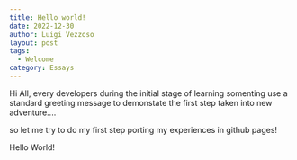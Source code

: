 ```yaml
---
title: Hello world!
date: 2022-12-30
author: Luigi Vezzoso
layout: post
tags:
  - Welcome
category: Essays
---
```


Hi All,
every developers during the initial stage of learning somenting use a standard greeting message to demonstate the first step taken into new adventure....

so let me try to do my first step porting my experiences in github pages!

Hello World!